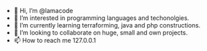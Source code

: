 - 👋 Hi, I’m @lamacode
- 💞️ I’m interested in programming languages and techonolgies.
- 🌱 I’m currently learning terraforming, java and php constructions.
- 👀 I’m looking to collaborate on huge, small and own projects.
- 📫 How to reach me 127.0.0.1

<!---
lamacode/lamacode is a ✨ special ✨ repository because its `README.md` (this file) appears on your GitHub profile.
You can click the Preview link to take a look at your changes.
--->
